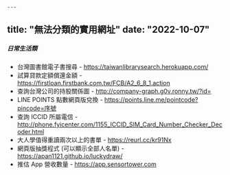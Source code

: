     ---
title: "無法分類的實用網址"
date: "2022-10-07"
---
##### 日常生活類

* 台灣圖書館電子書搜尋 - https://taiwanlibrarysearch.herokuapp.com/  
* 試算貸款定額償還金額 - https://firstloan.firstbank.com.tw/FCB/A2_6_8_1.action  
* 查詢台灣公司的持股關係圖 - http://company-graph.g0v.ronny.tw/?id=  
* LINE POINTS 點數網頁版兌換 - https://points.line.me/pointcode?pincode=序號  
* 查詢 ICCID 所屬電信 - http://phone.fyicenter.com/1155_ICCID_SIM_Card_Number_Checker_Decoder.html  
* 大人學值得重讀兩次以上的書單 - https://reurl.cc/kr91Nx  
* 網頁版抽獎程式 (可以顯示全部人名單) - https://apan1121.github.io/luckydraw/  
* 推估 App 營收數量 - https://app.sensortower.com  
</br>